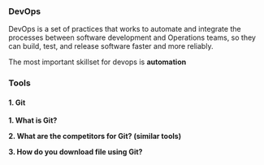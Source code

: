 ### DevOps

DevOps is a set of practices that works to automate and integrate the processes between software development and Operations teams, 
so they can build, test, and release software faster and more reliably.

The most important skillset for devops is **automation**

### Tools

#### 1. Git

**1. What is Git?**

**2. What are the competitors for Git? (similar tools)**

**3. How do you download file using Git?**

